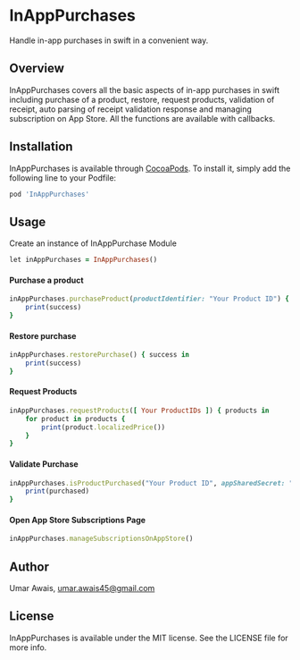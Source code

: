 # InAppPurchases

Handle in-app purchases in swift in a convenient way.

## Overview

InAppPurchases covers all the basic aspects of in-app purchases in swift including purchase of a product, restore, request products, validation of receipt, auto parsing of receipt validation response and managing subscription on App Store. All the functions are available with callbacks.

## Installation

InAppPurchases is available through [CocoaPods](https://cocoapods.org). To install
it, simply add the following line to your Podfile:

```ruby
pod 'InAppPurchases'
```

## Usage

Create an instance of InAppPurchase Module
```ruby
let inAppPurchases = InAppPurchases()
```

#### Purchase a product
```ruby
inAppPurchases.purchaseProduct(productIdentifier: "Your Product ID") { success in 
    print(success)
}
```

#### Restore purchase
```ruby
inAppPurchases.restorePurchase() { success in 
    print(success)
}
```

#### Request Products
```ruby
inAppPurchases.requestProducts([ Your ProductIDs ]) { products in
    for product in products {
        print(product.localizedPrice())
    }
}
```

#### Validate Purchase 
```ruby
inAppPurchases.isProductPurchased("Your Product ID", appSharedSecret: "Your app shared secret") { purchased in 
    print(purchased)
}
```

#### Open App Store Subscriptions Page
```ruby
inAppPurchases.manageSubscriptionsOnAppStore()
```

## Author

Umar Awais, umar.awais45@gmail.com

## License

InAppPurchases is available under the MIT license. See the LICENSE file for more info.
